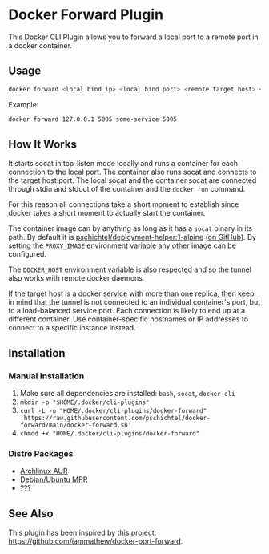 Docker Forward Plugin
=====================

This Docker CLI Plugin allows you to forward a local port to a remote port in a docker container.

Usage
-----

```bash
docker forward <local bind ip> <local bind port> <remote target host> <remote target port> [optional docker network name]
```

Example:

```bash
docker forward 127.0.0.1 5005 some-service 5005
```

How It Works
------------

It starts socat in tcp-listen mode locally and runs a container for each connection to the local port. The container also runs socat and connects to the target host:port. The local socat and the container socat are connected through stdin and stdout of the container and the `docker run` command.

For this reason all connections take a short moment to establish since docker takes a short moment to actually start the container.

The container image can by anything as long as it has a `socat` binary in its path. By default it is [pschichtel/deployment-helper:1-alpine](https://hub.docker.com/r/pschichtel/deployment-helper) ([on GitHub](https://github.com/pschichtel/deployment-helper-docker)). By setting the `PROXY_IMAGE` environment variable any other image can be configured.

The `DOCKER_HOST` environment variable is also respected and so the tunnel also works with remote docker daemons.

If the target host is a docker service with more than one replica, then keep in mind that the tunnel is not connected to an individual container's port, but to a load-balanced service port. Each connection is likely to end up at a different container. Use container-specific hostnames or IP addresses to connect to a specific instance instead.

Installation
------------

### Manual Installation

1. Make sure all dependencies are installed: `bash`, `socat`, `docker-cli`
2. `mkdir -p "$HOME/.docker/cli-plugins"`
3. `curl -L -o "HOME/.docker/cli-plugins/docker-forward" 'https://raw.githubusercontent.com/pschichtel/docker-forward/main/docker-forward.sh'`
4. `chmod +x "HOME/.docker/cli-plugins/docker-forward"`

### Distro Packages

* [Archlinux AUR](https://aur.archlinux.org/packages/docker-forward)
* [Debian/Ubuntu MPR](https://mpr.makedeb.org/packages/docker-forward)
* ???

See Also
--------

This plugin has been inspired by this project: https://github.com/iammathew/docker-port-forward.
